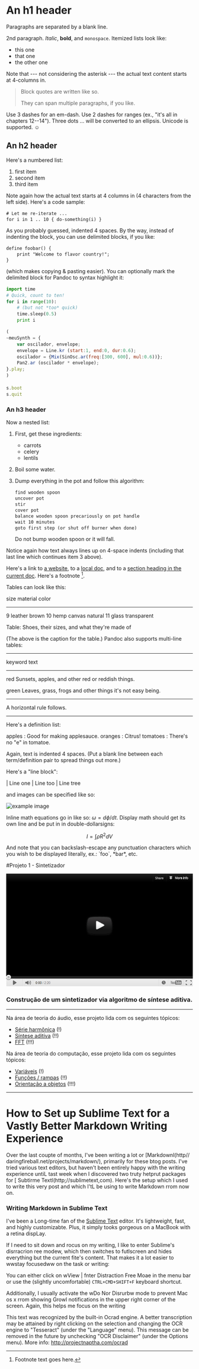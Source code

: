 An h1 header
============

Paragraphs are separated by a blank line.

2nd paragraph. *Italic*, **bold**, and `monospace`. Itemized lists
look like:

  * this one
  * that one
  * the other one

Note that --- not considering the asterisk --- the actual text
content starts at 4-columns in.

> Block quotes are
> written like so.
>
> They can span multiple paragraphs,
> if you like.

Use 3 dashes for an em-dash. Use 2 dashes for ranges (ex., "it's all
in chapters 12--14"). Three dots ... will be converted to an ellipsis.
Unicode is supported. ☺



An h2 header
------------

Here's a numbered list:

 1. first item
 2. second item
 3. third item

Note again how the actual text starts at 4 columns in (4 characters
from the left side). Here's a code sample:

    # Let me re-iterate ...
    for i in 1 .. 10 { do-something(i) }

As you probably guessed, indented 4 spaces. By the way, instead of
indenting the block, you can use delimited blocks, if you like:

~~~
define foobar() {
    print "Welcome to flavor country!";
}
~~~

(which makes copying & pasting easier). You can optionally mark the
delimited block for Pandoc to syntax highlight it:

~~~python
import time
# Quick, count to ten!
for i in range(10):
    # (but not *too* quick)
    time.sleep(0.5)
    print i
~~~

```javascript
(
~meuSynth = {
	var oscilador, envelope;
	envelope = Line.kr (start:1, end:0, dur:0.6);
	oscilador = {Mix(SinOsc.ar(freq:[300, 600], mul:0.6))};
	Pan2.ar (oscilador * envelope);
}.play;
)

s.boot
s.quit 
```

### An h3 header ###

Now a nested list:

 1. First, get these ingredients:

      * carrots
      * celery
      * lentils

 2. Boil some water.

 3. Dump everything in the pot and follow
    this algorithm:

        find wooden spoon
        uncover pot
        stir
        cover pot
        balance wooden spoon precariously on pot handle
        wait 10 minutes
        goto first step (or shut off burner when done)

    Do not bump wooden spoon or it will fall.

Notice again how text always lines up on 4-space indents (including
that last line which continues item 3 above).

Here's a link to [a website](http://foo.bar), to a [local
doc](local-doc.html), and to a [section heading in the current
doc](#an-h2-header). Here's a footnote [^1].

[^1]: Footnote text goes here.

Tables can look like this:

size  material      color
----  ------------  ------------
9     leather       brown
10    hemp canvas   natural
11    glass         transparent

Table: Shoes, their sizes, and what they're made of

(The above is the caption for the table.) Pandoc also supports
multi-line tables:

--------  -----------------------
keyword   text
--------  -----------------------
red       Sunsets, apples, and
          other red or reddish
          things.

green     Leaves, grass, frogs
          and other things it's
          not easy being.
--------  -----------------------

A horizontal rule follows.

***

Here's a definition list:

apples
  : Good for making applesauce.
oranges
  : Citrus!
tomatoes
  : There's no "e" in tomatoe.

Again, text is indented 4 spaces. (Put a blank line between each
term/definition pair to spread things out more.)

Here's a "line block":

| Line one
|   Line too
| Line tree

and images can be specified like so:

![example image](example-image.jpg "An exemplary image")

Inline math equations go in like so: $\omega = d\phi / dt$. Display
math should get its own line and be put in in double-dollarsigns:

$$I = \int \rho R^{2} dV$$

And note that you can backslash-escape any punctuation characters
which you wish to be displayed literally, ex.: \`foo\`, \*bar\*, etc.

#Projeto 1 - Sintetizador

<p align="center">
  <img src="youtube-vid.jpg"/>
</p>

### Construção de um sintetizador via algoritmo de síntese aditiva.

---
Na área de teoria do áudio, esse projeto lida com os seguintes tópicos:

* [Série harmônica](audio_serHarm.md) (!)
* [Síntese aditiva](audio_addSynth.md) (!!)
* [FFT](audio_dft.md) (!!!)
<p>

Na área de teoria do computação, esse projeto lida com os seguintes tópicos:

* [Variáveis](prog_variaveis.md) (!)
* [Funções / rampas](prog_funcoes.md) (!!)
* [Orientação a objetos](prog_oop.md) (!!!)
---

# How to Set up Sublime Text for a Vastly Better Markdown Writing Experience

Over the last coupte of months, I've been writing a lot or [Markdownl(http//
daringfireball.net/projects/markdown/), primarily for these btog posts. I've
tried various text editors, but haven't been entirely happy with the writing
experience untiL tast week when I discovered two truty hetprut packages for [
Subtirme Textl(http;//sublimetext,com). Here's the setup which I used to write
this very post and which I'tL be using to write Markdown rrom now on.

### Writing Markdown in Sublime Text

I've been a Long-time fan of the [Sublime Text](http:/Jsublimetext.com)
editor. It's lightweight, fast, and highly customizabte. Plus, it simply tooks
gorgeous on a MacBook with a retina dispLay.

If I need to sit down and rocus on my writing, I like to enter Sublime's
disrracrion ree modew, which then switches to futlscreen and hides everything
but the current fite's content. That makes it a lot easier to wwstay focusedww
on the task or writing:

You can either click on wView | fnter Distraction Free Moae in the menu bar
or use the (slightly uncomfortable) `CTRL+CMD+SHIFT+F` keyboard shortcut.

Additionally, I usually activate the wDo Nor Disrurbw mode to prevent Mac os x
rrom showing Growl notifications in the upper right corner of the screen.
Again, this helps me focus on the writing

This text was recognized by the built-in Ocrad engine. A better transcription may be attained by right clicking on the selection and changing the OCR engine to "Tesseract" (under the "Language" menu). This message can be removed in the future by unchecking "OCR Disclaimer" (under the Options menu). More info: http://projectnaptha.com/ocrad